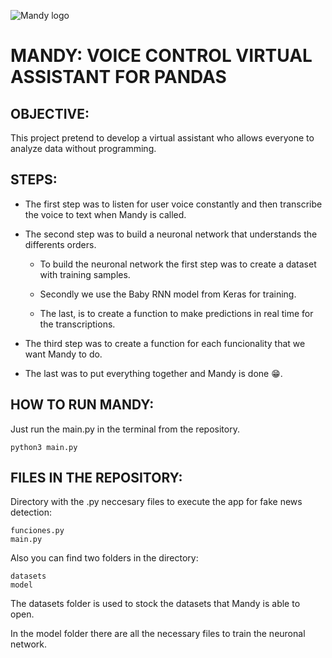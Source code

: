 ![Mandy logo](https://i.imgur.com/eu5x9zf.jpg)


# MANDY: VOICE CONTROL VIRTUAL ASSISTANT FOR PANDAS


## OBJECTIVE:

This project pretend to develop a virtual assistant who allows everyone to analyze data without programming.



## STEPS:

- The first step was to listen for user voice constantly and then transcribe the voice to text when Mandy is called.

- The second step was to build a neuronal network that understands the differents orders.
    
    - To build the neuronal network the first step was to create a dataset with training samples.
    
    - Secondly we use the Baby RNN model from Keras for training.
    
    - The last, is to create a function to make predictions in real time for the transcriptions.
 
- The third step was to create a function for each funcionality that we want Mandy to do.

- The last was to put everything together and Mandy is done 😁.



## HOW TO RUN MANDY:

Just run the main.py in the terminal from the repository.

    python3 main.py
    


## FILES IN THE REPOSITORY:

Directory with the .py neccesary files to execute the app for fake news detection:

    funciones.py
    main.py

Also you can find two folders in the directory:

    datasets
    model
    
The datasets folder is used to stock the datasets that Mandy is able to open.

In the model folder there are all the necessary files to train the neuronal network.
